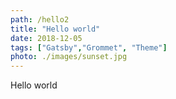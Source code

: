 ```yaml
---
path: /hello2
title: "Hello world"
date: 2018-12-05
tags: ["Gatsby","Grommet", "Theme"]
photo: ./images/sunset.jpg
---
```


Hello world
